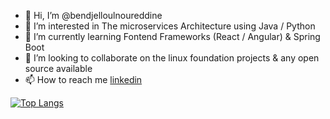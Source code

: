 - 👋 Hi, I’m @bendjelloulnoureddine
- 👀 I’m interested in The microservices Architecture using Java / Python
- 🌱 I’m currently learning Fontend Frameworks (React / Angular) & Spring Boot
- 💞️ I’m looking to collaborate on the linux foundation projects & any open source available
- 📫 How to reach me [linkedin](https://www.linkedin.com/in/noureddine-bendjelloul-28b0571bb/)

[![Top Langs](https://github-readme-stats.vercel.app/api/top-langs/?username=bendjelloulnoureddine&langs_count=8&show_icons=true&theme=radical)](https://github.com/anuraghazra/github-readme-stats)
<!---
bendjelloulnoureddine/bendjelloulnoureddine is a ✨ special ✨ repository because its `README.md` (this file) appears on your GitHub profile.
You can click the Preview link to take a look at your changes.
--->
